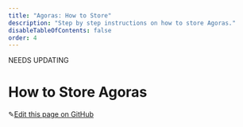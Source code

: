 ```yaml
---
title: "Agoras: How to Store"
description: "Step by step instructions on how to store Agoras."
disableTableOfContents: false
order: 4
---
```


NEEDS UPDATING

# How to Store Agoras

✎[Edit this page on GitHub](https://github.com/TauGuide/tau-guide-documents/blob/master/docs/Tutorials/step-by-step-guide-how-to-store-agoras.md)
